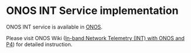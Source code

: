 # ONOS INT Service implementation
ONOS INT service is available in [ONOS](https://github.com/opennetworkinglab/onos). 

Please visit ONOS Wiki ([In-band Network Telemetry (INT) with ONOS and P4](https://wiki.onosproject.org/display/ONOS/In-band+Network+Telemetry+%28INT%29+with+ONOS+and+P4)) for detailed instruction. 
